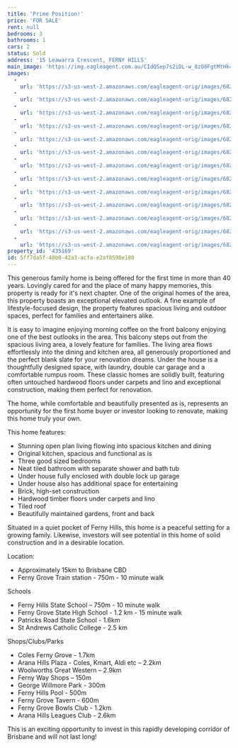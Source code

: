 ```yaml
---
title: 'Prime Position!'
price: 'FOR SALE'
rent: null
bedrooms: 3
bathrooms: 1
cars: 2
status: Sold
address: '15 Leawarra Crescent, FERNY HILLS'
main_image: 'https://img.eagleagent.com.au/CIdQSep7s2iDL-w_8zO8FgtMtHk=/1280x854/smart/https://s3-us-west-2.amazonaws.com/eagleagent-orig/images/6821261/125821254-image-M.jpg'
images:
  -
    url: 'https://s3-us-west-2.amazonaws.com/eagleagent-orig/images/6821273/125821254-image-L.jpg'
  -
    url: 'https://s3-us-west-2.amazonaws.com/eagleagent-orig/images/6821272/125821254-image-K.jpg'
  -
    url: 'https://s3-us-west-2.amazonaws.com/eagleagent-orig/images/6821271/125821254-image-J.jpg'
  -
    url: 'https://s3-us-west-2.amazonaws.com/eagleagent-orig/images/6821270/125821254-image-I.jpg'
  -
    url: 'https://s3-us-west-2.amazonaws.com/eagleagent-orig/images/6821269/125821254-image-H.jpg'
  -
    url: 'https://s3-us-west-2.amazonaws.com/eagleagent-orig/images/6821268/125821254-image-G.jpg'
  -
    url: 'https://s3-us-west-2.amazonaws.com/eagleagent-orig/images/6821267/125821254-image-F.jpg'
  -
    url: 'https://s3-us-west-2.amazonaws.com/eagleagent-orig/images/6821266/125821254-image-E.jpg'
  -
    url: 'https://s3-us-west-2.amazonaws.com/eagleagent-orig/images/6821265/125821254-image-D.jpg'
  -
    url: 'https://s3-us-west-2.amazonaws.com/eagleagent-orig/images/6821264/125821254-image-C.jpg'
  -
    url: 'https://s3-us-west-2.amazonaws.com/eagleagent-orig/images/6821263/125821254-image-B.jpg'
  -
    url: 'https://s3-us-west-2.amazonaws.com/eagleagent-orig/images/6821262/125821254-image-A.jpg'
  -
    url: 'https://s3-us-west-2.amazonaws.com/eagleagent-orig/images/6821261/125821254-image-M.jpg'
property_id: '435169'
id: 5ff7da5f-40b0-42a3-acfa-e2af8598e180
---
```

This generous family home is being offered for the first time in more than 40 years. Lovingly cared for and the place of many happy memories, this property is ready for it's next chapter. One of the original homes of the area, this property boasts an exceptional elevated outlook. A fine example of lifestyle-focused design, the property features spacious living and outdoor spaces, perfect for families and entertainers alike.

It is easy to imagine enjoying morning coffee on the front balcony enjoying one of the best outlooks in the area. This balcony steps out from the spacious living area, a lovely feature for families. The living area flows effortlessly into the dining and kitchen area, all generously proportioned and the perfect blank slate for your renovation dreams. Under the house is a thoughtfully designed space, with laundry, double car garage and a comfortable rumpus room. These classic homes are solidly built, featuring often untouched hardwood floors under carpets and lino and exceptional construction, making them perfect for renovation.

The home, while comfortable and beautifully presented as is, represents an opportunity for the first home buyer or investor looking to renovate, making this home truly your own.

This home features:

*  Stunning open plan living flowing into spacious kitchen and dining
*  Original kitchen, spacious and functional as is
*  Three good sized bedrooms
*  Neat tiled bathroom with separate shower and bath tub
*  Under house fully enclosed with double lock up garage
*  Under house also has additional space for entertaining
*  Brick, high-set construction
*  Hardwood timber floors under carpets and lino
*  Tiled roof
*  Beautifully maintained gardens, front and back

Situated in a quiet pocket of Ferny Hills, this home is a peaceful setting for a growing family. Likewise, investors will see potential in this home of solid construction and in a desirable location.

Location:
*  Approximately 15km to Brisbane CBD
*  Ferny Grove Train station - 750m - 10 minute walk

Schools
*  Ferny Hills State School – 750m - 10 minute walk
*  Ferny Grove State High School - 1.2 km - 15 minute walk
*  Patricks Road State School - 1.6km
*  St Andrews Catholic College - 2.5 km

Shops/Clubs/Parks
*  Coles Ferny Grove - 1.7km
*  Arana Hills Plaza - Coles, Kmart, Aldi etc – 2.2km
*  Woolworths Great Western – 2.9km
*  Ferny Way Shops – 150m
*  George Willmore Park - 300m
*  Ferny Hills Pool - 500m
*  Ferny Grove Tavern - 600m
*  Ferny Grove Bowls Club - 1.2km
*  Arana Hills Leagues Club - 2.6km

This is an exciting opportunity to invest in this rapidly developing corridor of Brisbane and will not last long!